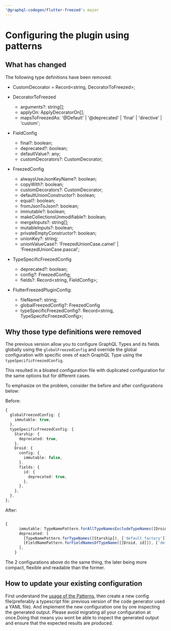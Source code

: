 ```yaml
---
'@graphql-codegen/flutter-freezed': major
---
```


# Configuring the plugin using patterns

## What has changed

The following type definitions have been removed:

- CustomDecorator = Record<string, DecoratorToFreezed>;

- DecoratorToFreezed
  - arguments?: string[];
  - applyOn: ApplyDecoratorOn[];
  - mapsToFreezedAs: '@Default' | '@deprecated' | 'final' | 'directive' | 'custom';

- FieldConfig
  - final?: boolean;
  - deprecated?: boolean;
  - defaultValue?: any;
  - customDecorators?: CustomDecorator;

- FreezedConfig
  - alwaysUseJsonKeyName?: boolean;
  - copyWith?: boolean;
  - customDecorators?: CustomDecorator;
  - defaultUnionConstructor?: boolean;
  - equal?: boolean;
  - fromJsonToJson?: boolean;
  - immutable?: boolean;
  - makeCollectionsUnmodifiable?: boolean;
  - mergeInputs?: string[];
  - mutableInputs?: boolean;
  - privateEmptyConstructor?: boolean;
  - unionKey?: string;
  - unionValueCase?: 'FreezedUnionCase.camel' | 'FreezedUnionCase.pascal';

- TypeSpecificFreezedConfig
  - deprecated?: boolean;
  - config?: FreezedConfig;
  - fields?: Record<string, FieldConfig>;

- FlutterFreezedPluginConfig:
  - fileName?: string;
  - globalFreezedConfig?: FreezedConfig
  - typeSpecificFreezedConfig?: Record<string, TypeSpecificFreezedConfig>;

## Why those type definitions were removed

The previous version allow you to configure GraphQL Types and its fields globally using the `globalFreezedConfig` and override the global configuration with specific ones of each GraphQL Type using the `typeSpecificFreezedConfig`.

This resulted in a bloated configuration file with duplicated configuration for the same options but for different cases.

To emphasize on the problem, consider the before and after configurations below:

Before:

```ts
{
  globalFreezedConfig: {
    immutable: true,
  },
  typeSpecificFreezedConfig: {
    Starship: {
      deprecated: true,
    },
    Droid: {
      config: {
        immutable: false,
      },
      fields: {
        id: {
          deprecated: true,
        },
      },
    },
  },
};
```

After:

```ts

{
      immutable: TypeNamePattern.forAllTypeNamesExcludeTypeNames([Droid]),
      deprecated: [
        [TypeNamePattern.forTypeNames([Starship]), ['default_factory']],
        [FieldNamePattern.forFieldNamesOfTypeName([[Droid, id]]), ['default_factory_parameter']],
      ],
    }
```

The 2 configurations above do the same thing, the later being more compact, flexible and readable than the former.

## How to update your existing configuration

First understand the [usage of the Patterns](https://the-guild.dev/graphql/codegen/docs/guides/flutter-freezed#usage-for-graphql-types), then create a new config file(preferably a typescript file: previous version of the code generator used a YAML file).
And implement the new configuration one by one inspecting the generated output.
Please avoid migrating all your configuration at once.Doing that means you wont be able to inspect the generated output and ensure that the expected results are produced.
